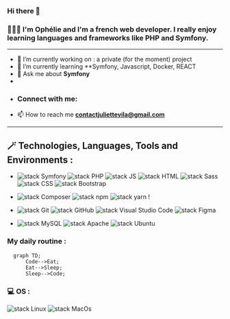 ### Hi there 👋
### 👩🏼‍💻 I'm Ophélie and I'm a french web developer. I really enjoy learning languages and frameworks like PHP and Symfony. 

*****************

- 🔭 I’m currently working on : a private (for the moment) project
 - 🌱 I’m currently learning **Symfony, Javascript, Docker, REACT
- 💬 Ask me about **Symfony**
- 
- ### Connect with me:
- 📫 How to reach me **contactjuliettevila@gmail.com**

*****************
## 🪄 Technologies, Languages, Tools and Environments :

- ![stack Symfony](https://img.shields.io/badge/Symfony-000000.svg?style=plastic&logo=Symfony)
![stack PHP](https://img.shields.io/badge/PHP-777BB4.svg?style=plastic&logo=PHP&logoColor=white) ![stack JS](https://img.shields.io/badge/JavaScript-F7DF1E.svg?style=plastic&logo=JavaScript&logoColor=black) ![stack HTML](https://img.shields.io/badge/HTML5-E34F26.svg?style=plastic&logo=HTML5&logoColor=white) ![stack Sass](https://img.shields.io/badge/Sass-CC6699.svg?style=plastic&logo=Sass&logoColor=white) ![stack CSS](https://img.shields.io/badge/CSS3-1572B6.svg?style=plastic&logo=CSS3&logoColor=white) ![stack Bootstrap](https://img.shields.io/badge/Bootstrap-7952B3.svg?style=plastic&logo=Bootstrap&logoColor=white)

- ![stack Composer](https://img.shields.io/badge/Composer-885630.svg?style=plastic&logo=Composer&logoColor=white) ![stack npm](https://img.shields.io/badge/npm-CB3837.svg?style=plastic&logo=npm) ![stack yarn](https://img.shields.io/badge/yarn-2C8EBB.svg?style=plastic&logo=yarn&logoColor=white) !


- ![stack Git](https://img.shields.io/badge/Git-F05032.svg?style=plastic&logo=Git&logoColor=white) ![stack GitHub](https://img.shields.io/badge/GitHub-181717.svg?style=plastic&logo=GitHub) ![stack Visual Studio Code](https://img.shields.io/badge/Visual%20Studio%20Code-007ACC.svg?style=plastic&logo=Visual-Studio-Code) ![stack Figma](https://img.shields.io/badge/Figma-F24E1E.svg?style=plastic&logo=Figma&logoColor=white)


- ![stack MySQL](https://img.shields.io/badge/MySQL-4479A1.svg?style=plastic&logo=MySQL&logoColor=white) ![stack Apache](https://img.shields.io/badge/Apache-D22128.svg?style=plastic&logo=Apache) ![stack Ubuntu](https://img.shields.io/badge/Ubuntu-E95420.svg?style=plastic&logo=Ubuntu&logoColor=white)

### My daily routine :

```mermaid
  graph TD;
      Code-->Eat;
      Eat-->Sleep;
      Sleep-->Code;
```



### 💻 OS :  
![stack Linux](https://img.shields.io/badge/Linux-FCC624.svg?style=plastic&logo=Linux&logoColor=black) ![stack MacOs](https://img.shields.io/badge/MacOs-000000.svg?style=plastic&logo=MacOs)


<!--
**Ophelie22/Ophelie22** is a ✨ _special_ ✨ repository because its `README.md` (this file) appears on your GitHub profile.

Here are some ideas to get you started:

- 🔭 I’m currently working on ...
- 🌱 I’m currently learning ...
- 👯 I’m looking to collaborate on ...
- 🤔 I’m looking for help with ...
- 💬 Ask me about ...
- 📫 How to reach me: ...
- 😄 Pronouns: ...
- ⚡ Fun fact: ...
-->
